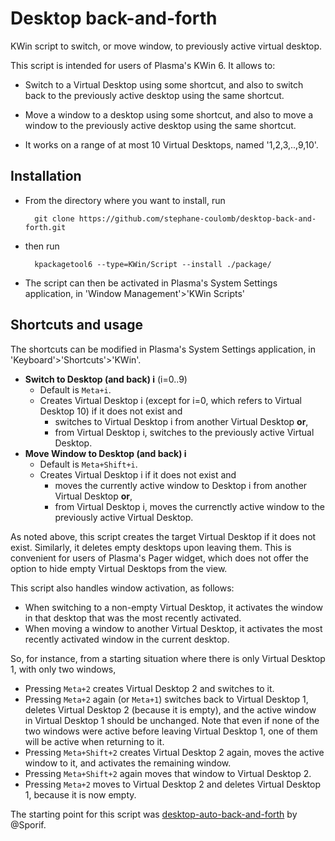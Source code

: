 # Desktop back-and-forth
KWin script to switch, or move window, to previously active virtual desktop.

This script is intended for users of Plasma's KWin 6. It allows to:
 - Switch to a Virtual Desktop using some shortcut, and also to switch back
   to the previously active desktop using the same shortcut.
 - Move a window to a desktop using some shortcut, and also to move a window
   to the previously active desktop using the same shortcut.
   
 - It works on a range of at most 10 Virtual Desktops,
   named '1,2,3,..,9,10'.
   
## Installation
- From the directory where you want to install, run
   ```
     git clone https://github.com/stephane-coulomb/desktop-back-and-forth.git
   ```
- then run
   ```
     kpackagetool6 --type=KWin/Script --install ./package/
   ```
- The script can then be activated in Plasma's System Settings application, in 'Window Management'>'KWin Scripts'

## Shortcuts and usage
The shortcuts can be modified in Plasma's System Settings application, in 'Keyboard'>'Shortcuts'>'KWin'.

- **Switch to Desktop (and back) i** (i=0..9)
  - Default is `Meta+i`.
  - Creates Virtual Desktop i (except for i=0, which refers to Virtual Desktop 10) if it does not exist and
    - switches to Virtual Desktop i from another Virtual Desktop **or**,
    - from Virtual Desktop i, switches to the previously active Virtual Desktop.
- **Move Window to Desktop (and back) i**
  - Default is `Meta+Shift+i`.
  - Creates Virtual Desktop i if it does not exist and
    - moves the currently active window to Desktop i from another Virtual Desktop **or**,
    - from Virtual Desktop i, moves the currenctly active window to the previously active Virtual Desktop.

As noted above, this script creates the target Virtual Desktop if it does not exist.
Similarly, it deletes empty desktops upon leaving them. This is convenient for users of Plasma's Pager widget, which does not offer the option to hide empty Virtual Desktops from the view.

This script also handles window activation, as follows:
- When switching to a non-empty Virtual Desktop, it activates the window in that desktop that was the most recently activated.
- When moving a window to another Virtual Desktop, it activates the most recently activated window in the current desktop.

So, for instance, from a starting situation where there is only Virtual Desktop 1, with only two windows,
- Pressing `Meta+2` creates Virtual Desktop 2 and switches to it.
- Pressing `Meta+2` again (or `Meta+1`) switches back to Virtual Desktop 1, deletes Virtual Desktop 2 (because it is empty), and the active window in Virtual Desktop 1 should be unchanged. Note that even if none of the two windows were active before leaving Virtual Desktop 1, one of them will be active when returning to it.
- Pressing `Meta+Shift+2` creates Virtual Desktop 2 again, moves the active window to it, and activates the remaining window.
- Pressing `Meta+Shift+2` again moves that window to Virtual Desktop 2.
- Pressing `Meta+2` moves to Virtual Desktop 2 and deletes Virtual Desktop 1, because it is now empty.


The starting point for this script was [desktop-auto-back-and-forth](https://github.com/Sporif/desktop-auto-back-and-forth) by @Sporif.
